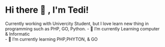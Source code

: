 # Hi there 👋 , I'm Tedi!
Currently working with Univercity Student, but I love learn new thing in programming such as PHP, GO, Python.
    - 🔭 I’m currently Learning computer & Informatic  </br>
    - 🌱 I’m currently learning PHP,PHYTON, & GO </br>
